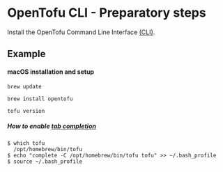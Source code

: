 # OpenTofu CLI - Preparatory steps

Install the OpenTofu Command Line Interface [(CLI)](https://opentofu.org/docs/intro/install/homebrew/).

## Example

#### macOS installation and setup

```console
brew update
```

```console 
brew install opentofu
```

```console
tofu version
```

##### How to enable [tab completion](https://opentofu.org/docs/cli/commands/#shell-tab-completion)

```console 
$ which tofu
  /opt/homebrew/bin/tofu
$ echo "complete -C /opt/homebrew/bin/tofu tofu" >> ~/.bash_profile
$ source ~/.bash_profile
```
